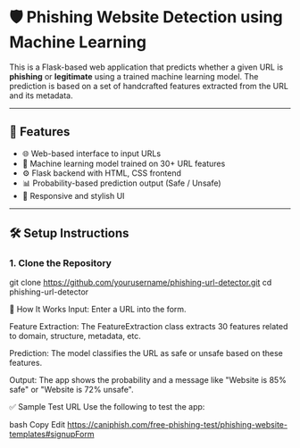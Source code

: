# 🛡️ Phishing Website Detection using Machine Learning

This is a Flask-based web application that predicts whether a given URL is **phishing** or **legitimate** using a trained machine learning model. The prediction is based on a set of handcrafted features extracted from the URL and its metadata.

---

## 🚀 Features

- 🌐 Web-based interface to input URLs
- 🧠 Machine learning model trained on 30+ URL features
- ⚙️ Flask backend with HTML, CSS frontend
- 📊 Probability-based prediction output (Safe / Unsafe)
- 🎨 Responsive and stylish UI

---

## 🛠️ Setup Instructions

### 1. Clone the Repository

git clone https://github.com/yourusername/phishing-url-detector.git
cd phishing-url-detector

🧪 How It Works
Input: Enter a URL into the form.

Feature Extraction: The FeatureExtraction class extracts 30 features related to domain, structure, metadata, etc.

Prediction: The model classifies the URL as safe or unsafe based on these features.

Output: The app shows the probability and a message like "Website is 85% safe" or "Website is 72% unsafe".

✅ Sample Test URL
Use the following to test the app:

bash
Copy
Edit
https://caniphish.com/free-phishing-test/phishing-website-templates#signupForm
